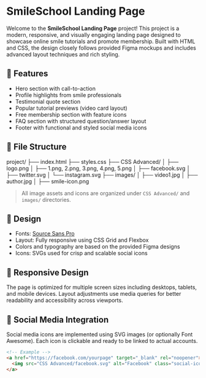# SmileSchool Landing Page

Welcome to the **SmileSchool Landing Page** project! This project is a modern, responsive, and visually engaging landing page designed to showcase online smile tutorials and promote membership. Built with HTML and CSS, the design closely follows provided Figma mockups and includes advanced layout techniques and rich styling.

## 🚀 Features

- Hero section with call-to-action
- Profile highlights from smile professionals
- Testimonial quote section
- Popular tutorial previews (video card layout)
- Free membership section with feature icons
- FAQ section with structured question/answer layout
- Footer with functional and styled social media icons

## 📁 File Structure

project/
├── index.html
├── styles.css
├── CSS Advanced/
│ ├── logo.png
│ ├── 1.png, 2.png, 3.png, 4.png, 5.png
│ ├── facebook.svg
│ ├── twitter.svg
│ └── instagram.svg
├── images/
│ ├── video1.jpg
│ ├── author.jpg
│ ├── smile-icon.png

> All image assets and icons are organized under `CSS Advanced/` and `images/` directories.

## 🎨 Design

- Fonts: [Source Sans Pro](https://fonts.google.com/specimen/Source+Sans+Pro)
- Layout: Fully responsive using CSS Grid and Flexbox
- Colors and typography are based on the provided Figma designs
- Icons: SVGs used for crisp and scalable social icons

## 📱 Responsive Design

The page is optimized for multiple screen sizes including desktops, tablets, and mobile devices. Layout adjustments use media queries for better readability and accessibility across viewports.

## 🔗 Social Media Integration

Social media icons are implemented using SVG images (or optionally Font Awesome). Each icon is clickable and ready to be linked to actual accounts.

```html
<!-- Example -->
<a href="https://facebook.com/yourpage" target="_blank" rel="noopener">
  <img src="CSS Advanced/facebook.svg" alt="Facebook" class="social-icon" />
</a>
